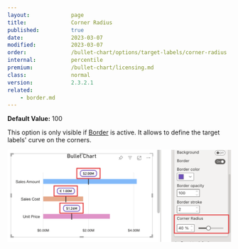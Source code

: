 ```yaml
---
layout:             page
title:              Corner Radius
published:          true
date:               2023-03-07
modified:   	    2023-03-07
order:              /bullet-chart/options/target-labels/corner-radius
internal:           percentile
premium:            /bullet-chart/licensing.md
class:              normal
version:            2.3.2.1
related:
    - border.md
---
```


**Default Value:** 100

This option is only visible if [Border](border.md) is active. It allows to define the target labels' curve on the corners.

<img src="images/target-labels-corner-radius.png" width="700">